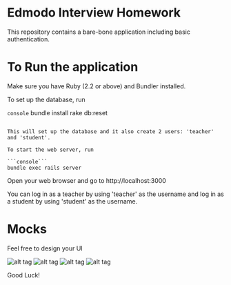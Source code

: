 # Edmodo Interview Homework

This repository contains a bare-bone application including basic authentication.

# To Run the application

Make sure you have Ruby (2.2 or above) and Bundler installed.

To set up the database, run

```console```
bundle install
rake db:reset
```

This will set up the database and it also create 2 users: 'teacher' and 'student'.

To start the web server, run

```console```
bundle exec rails server
```

Open your web browser and go to http://localhost:3000

You can log in as a teacher by using 'teacher' as the username and log in as a student by using 'student' as the username.

# Mocks
Feel free to design your UI

![alt tag](https://raw.githubusercontent.com/edmodo/interview_homework/master/mocks/3%20list%20homework.png)
![alt tag](https://github.com/edmodo/interview_homework/blob/master/mocks/4%20submission.png)
![alt tag](https://github.com/edmodo/interview_homework/blob/master/mocks/5%20submissions.png)
![alt tag](https://github.com/edmodo/interview_homework/blob/master/mocks/6%20all_submissions.png)

Good Luck!
